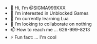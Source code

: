 - 👋 Hi, I’m @SIGMA999XXX
- 👀 I’m interested in Unblocked Games
- 🌱 I’m currently learning Lua
- 💞️ I’m looking to collaborate on nothing
- 📫 How to reach me ... 626-999-8213
- ⚡ Fun fact: ... I'm cool

<!---
SIGMA999XXX/SIGMA999XXX is a ✨ special ✨ repository because its `README.md` (this file) appears on your GitHub profile.
You can click the Preview link to take a look at your changes.
-
